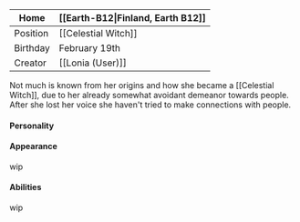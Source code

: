 
| Home     | [[Earth-B12\|Finland, Earth B12]] |
| -------- | --------------------------------- |
| Position | [[Celestial Witch]]               |
| Birthday | February 19th                     |
| Creator  | [[Lonia (User)]]                  |

Not much is known from her origins and how she became a [[Celestial Witch]], due to her already somewhat avoidant demeanor towards people. After she lost her voice she haven't tried to make connections with people.
#### Personality


#### Appearance
wip
#### Abilities
wip
